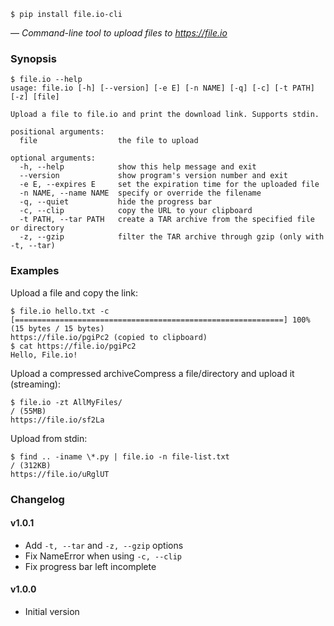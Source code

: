 

    $ pip install file.io-cli

&mdash; *Command-line tool to upload files to https://file.io*

  [file.io]: https://www.file.io

### Synopsis

```
$ file.io --help
usage: file.io [-h] [--version] [-e E] [-n NAME] [-q] [-c] [-t PATH] [-z] [file]

Upload a file to file.io and print the download link. Supports stdin.

positional arguments:
  file                  the file to upload

optional arguments:
  -h, --help            show this help message and exit
  --version             show program's version number and exit
  -e E, --expires E     set the expiration time for the uploaded file
  -n NAME, --name NAME  specify or override the filename
  -q, --quiet           hide the progress bar
  -c, --clip            copy the URL to your clipboard
  -t PATH, --tar PATH   create a TAR archive from the specified file or directory
  -z, --gzip            filter the TAR archive through gzip (only with -t, --tar)
```

### Examples

Upload a file and copy the link:

```
$ file.io hello.txt -c
[============================================================] 100% (15 bytes / 15 bytes)
https://file.io/pgiPc2 (copied to clipboard)
$ cat https://file.io/pgiPc2
Hello, File.io!
```

Upload a compressed archiveCompress a file/directory and upload it (streaming):

```
$ file.io -zt AllMyFiles/
/ (55MB)
https://file.io/sf2La
```

Upload from stdin:

```
$ find .. -iname \*.py | file.io -n file-list.txt
/ (312KB)
https://file.io/uRglUT
```

### Changelog

#### v1.0.1

* Add `-t, --tar` and `-z, --gzip` options
* Fix NameError when using `-c, --clip`
* Fix progress bar left incomplete

#### v1.0.0

* Initial version
